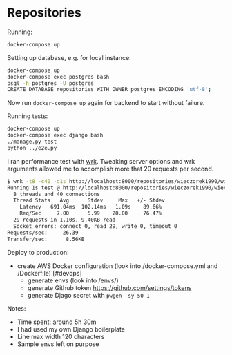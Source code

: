# Repositories

Running:

```bash
docker-compose up
```

Setting up database, e.g. for local instance:

```bash
docker-compose up
docker-compose exec postgres bash
psql -h postgres -U postgres
CREATE DATABASE repositories WITH OWNER postgres ENCODING 'utf-8';
```

Now run `docker-compose up` again for backend to start without failure.

Running tests:

```bash
docker-compose up
docker-compose exec django bash
./manage.py test
python ../e2e.py
```

I ran performance test with [wrk](https://github.com/wg/wrk). Tweaking server options and wrk arguments allowed me
to accomplish more that 20 requests per second.

```bash
$ wrk -t8 -c40 -d1s http://localhost:8000/repositories/wieczorek1990/wieczorek1990.github.io/
Running 1s test @ http://localhost:8000/repositories/wieczorek1990/wieczorek1990.github.io/
  8 threads and 40 connections
  Thread Stats   Avg      Stdev     Max   +/- Stdev
    Latency   691.04ms  102.14ms   1.09s    89.66%
    Req/Sec     7.00      5.99    20.00     76.47%
  29 requests in 1.10s, 9.40KB read
  Socket errors: connect 0, read 29, write 0, timeout 0
Requests/sec:     26.39
Transfer/sec:      8.56KB
```

Deploy to production:

* create AWS Docker configuration (look into /docker-compose.yml and /Dockerfile) [#devops]
    * generate envs (look into /envs/)
    * generate Github token https://github.com/settings/tokens
    * generate Djago secret with `pwgen -sy 50 1`

Notes:

* Time spent: around 5h 30m
* I had used my own Django boilerplate
* Line max width 120 characters
* Sample envs left on purpose
